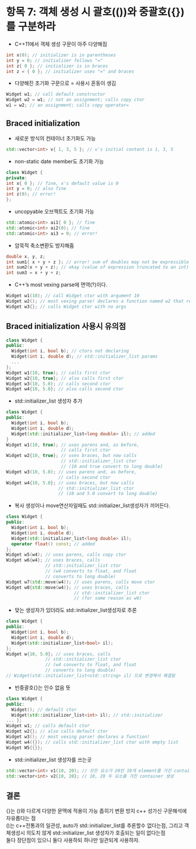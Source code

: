 # 항목 7: 객체 생성 시 괄호(())와 중괄호({})를 구분하라

* C++11에서 객체 생성 구문이 아주 다양해짐
```c++
int x(0); // initializer is in parentheses
int y = 0; // initializer follows "="
int z{ 0 }; // initializer is in braces
int z = { 0 }; // initializer uses "=" and braces
```

* 다양해진 초기화 구문으로 = 사용시 혼동이 생김
```c++
Widget w1; // call default constructor
Widget w2 = w1; // not an assignment; calls copy ctor
w1 = w2; // an assignment; calls copy operator=
```
## Braced initialization
* 새로운 방식의 컨테이너 초기화도 가능
```c++
std::vector<int> v{ 1, 3, 5 }; // v's initial content is 1, 3, 5
```
    
* non-static date member도 초기화 가능
```c++
class Widget {
private:
int x{ 0 }; // fine, x's default value is 0
int y = 0; // also fine
int z(0); // error!
};
```
* uncopyable 오브젝트도 초기화 가능
```c++
std::atomic<int> ai1{ 0 }; // fine
std::atomic<int> ai2(0); // fine
std::atomic<int> ai3 = 0; // error!
```
* 암묵적 축소변환도 방지해줌
```c++
double x, y, z;
int sum1{ x + y + z }; // error! sum of doubles may not be expressible as int
int sum2(x + y + z); // okay (value of expression truncated to an int)
int sum3 = x + y + z;
```
* C++’s most vexing parse에 면역(?)이다.
```c++
Widget w1(10); // call Widget ctor with argument 10
Widget w2(); // most vexing parse! declares a function named w2 that returns a Widget!
Widget w3{}; // calls Widget ctor with no args
```
## Braced initialization 사용시 유의점
```c++
class Widget {
public:
  Widget(int i, bool b); // ctors not declaring
  Widget(int i, double d); // std::initializer_list params
  ...
};
Widget w1(10, true); // calls first ctor
Widget w2{10, true}; // also calls first ctor
Widget w3(10, 5.0); // calls second ctor
Widget w4{10, 5.0}; // also calls second ctor
```
* std::initializer_list 생성자 추가
```c++
class Widget {
public:
  Widget(int i, bool b);
  Widget(int i, double d);
  Widget(std::initializer_list<long double> il); // added
}
Widget w1(10, true); // uses parens and, as before,
                     // calls first ctor
Widget w2{10, true}; // uses braces, but now calls
                     // std::initializer_list ctor
                     // (10 and true convert to long double)
Widget w3(10, 5.0); // uses parens and, as before,
                    // calls second ctor
Widget w4{10, 5.0}; // uses braces, but now calls
                    // std::initializer_list ctor
                    // (10 and 5.0 convert to long double)
```
* 복사 생성이나 move연산자일때도 std::initializer_list생성자가 끼어든다.
```c++
class Widget {
public:
  Widget(int i, bool b);
  Widget(int i, double d);
  Widget(std::initializer_list<long double> il);
  operator float() const; // added
};
Widget w5(w4); // uses parens, calls copy ctor
Widget w6{w4}; // uses braces, calls
               // std::initializer_list ctor
               // (w4 converts to float, and float
               // converts to long double)
Widget w7(std::move(w4)); // uses parens, calls move ctor
Widget w8{std::move(w4)}; // uses braces, calls
                          // std::initializer_list ctor
                          // (for same reason as w6)
```
* 맞는 생성자가 있더라도 std::initializer_list생성자로 추론
```c++
class Widget {
public:
  Widget(int i, bool b);
  Widget(int i, double d);
  Widget(std::initializer_list<bool> il);
};
Widget w{10, 5.0}; // uses braces, calls
               // std::initializer_list ctor
               // (w4 converts to float, and float
               // converts to long double)
// Widget(std::initializer_list<std::string> il) 으로 변경해서 해결됨
```
* 빈중괄호{}는 인수 없음 뜻
```c++
class Widget {
public:
  Widget(); // default ctor
  Widget(std::initializer_list<int> il); // std::initializer
... };
Widget w1; // calls default ctor
Widget w2{}; // also calls default ctor
Widget w3(); // most vexing parse! declares a function!
Widget w4({}); // calls std::initializer_list ctor with empty list
Widget W5{{}};
```
* std::initializer_list 생성자를 쓰는곳
```c++
std::vector<int> v1(10, 20); // 모든 요소가 20인 10개 element를 가진 container 생성
std::vector<int> v2{10, 20}; // 10, 20 두 요소를 가진 container 생성
```
## 결론
{}는 ()와 다르게 다양한 문맥에 적용이 가능 좁히기 변환 방지 c++ 성가신 구문해석에 자유롭다는 점   
()는 c++전통과의 일관성, auto가 std::initializer_list를 추론할수 없다는점, 그리고 객체생성시 의도치 않게 std::initializer_list 생성자가 호출되는 일이 없다는점   
둘다 장단점이 있으니 둘다 사용하되 하나만 일관되게 사용하자.

